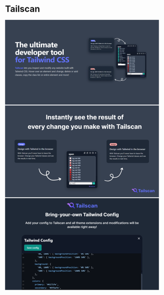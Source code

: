 # Tailscan

![Tailscan](./one.png "Tailscan image one")
![Tailscan](./two.png "Tailscan image two")
![Tailscan](./three.png "Tailscan image three")